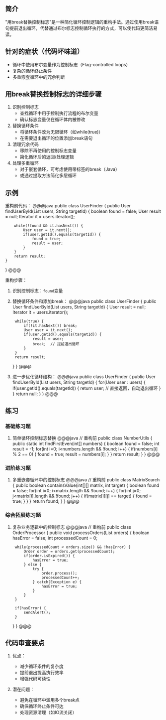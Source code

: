 ## 简介
"用break替换控制标志"是一种简化循环控制逻辑的重构手法。通过使用break语句提前退出循环，代替通过布尔标志控制循环执行的方式，可以使代码更简洁易读。

## 针对的症状（代码坏味道）
- 循环中使用布尔变量作为控制标志（Flag-controlled loops）
- 复杂的循环终止条件
- 多重嵌套循环中的冗余判断

## 用break替换控制标志的详细步骤
1. 识别控制标志
   - 查找循环中用于控制执行流程的布尔变量
   - 确认标志变量仅在循环体内被修改
2. 替换循环条件
   - 将循环条件改为无限循环（如while(true)）
   - 在需要退出循环的位置添加break语句
3. 清理冗余代码
   - 移除不再使用的控制标志变量
   - 简化循环后的返回/处理逻辑
4. 处理多重循环
   - 对于嵌套循环，可考虑使用带标签的break（Java）
   - 或通过提取方法简化多层循环

## 示例
重构前代码：
@@@java
public class UserFinder {
    public User findUserById(List<User> users, String targetId) {
        boolean found = false;
        User result = null;
        Iterator<User> it = users.iterator();
        
        while(!found && it.hasNext()) {
            User user = it.next();
            if(user.getId().equals(targetId)) {
                found = true;
                result = user;
            }
        }
        return result;
    }
}
@@@

重构步骤：
1. 识别控制标志：`found`变量
2. 替换循环条件和添加break：
@@@java
public class UserFinder {
    public User findUserById(List<User> users, String targetId) {
        User result = null;
        Iterator<User> it = users.iterator();
        
        while(true) {
            if(!it.hasNext()) break;
            User user = it.next();
            if(user.getId().equals(targetId)) {
                result = user;
                break;  // 提前退出循环
            }
        }
        return result;
    }
}
@@@
3. 进一步优化循环结构：
@@@java
public class UserFinder {
    public User findUserById(List<User> users, String targetId) {
        for(User user : users) {
            if(user.getId().equals(targetId)) {
                return user;  // 直接返回，自动退出循环
            }
        }
        return null;
    }
}
@@@

## 练习
### 基础练习题
1. 简单循环控制标志替换
@@@java
// 重构前
public class NumberUtils {
    public static int findFirstEven(int[] numbers) {
        boolean found = false;
        int result = -1;
        for(int i=0; i<numbers.length && !found; i++) {
            if(numbers[i] % 2 == 0) {
                found = true;
                result = numbers[i];
            }
        }
        return result;
    }
}
@@@

### 进阶练习题
1. 多重嵌套循环中的控制标志
@@@java
// 重构前
public class MatrixSearch {
    public boolean containsValue(int[][] matrix, int target) {
        boolean found = false;
        for(int i=0; i<matrix.length && !found; i++) {
            for(int j=0; j<matrix[i].length && !found; j++) {
                if(matrix[i][j] == target) {
                    found = true;
                }
            }
        }
        return found;
    }
}
@@@

### 综合拓展练习题
1. 复杂业务逻辑中的控制标志
@@@java
// 重构前
public class OrderProcessor {
    public void processOrders(List<Order> orders) {
        boolean hasError = false;
        int processedCount = 0;
        
        while(processedCount < orders.size() && !hasError) {
            Order order = orders.get(processedCount);
            if(order.isExpired()) {
                hasError = true;
            } else {
                try {
                    order.process();
                    processedCount++;
                } catch(Exception e) {
                    hasError = true;
                }
            }
        }
        
        if(hasError) {
            sendAlert();
        }
    }
}
@@@

## 代码审查要点
1. 优点：
   - 减少循环条件的复杂度
   - 提前退出提高执行效率
   - 增强代码可读性

2. 潜在问题：
   - 避免在循环中滥用多个break点
   - 确保循环终止条件可达
   - 处理资源清理（如IO流关闭）
